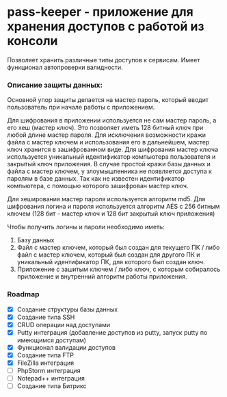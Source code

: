 # pass-keeper - приложение для хранения доступов с работой из консоли

Позволяет хранить различные типы доступов к сервисам. Имеет функционал автопроверки валидности.

### Описание защиты данных:

Основной упор защиты делается на мастер пароль, который вводит пользователь при начале работы с приложением.

Для шифрования в приложении используется не сам мастер пароль, а его хеш (мастер ключ). Это позволяет иметь 128 битный ключ при любой длине мастер пароля.
Для исключения возможности кражи файла с мастер ключем и использования его в дальнейшем, мастер ключ хранится в зашифрованном виде. Для шифрования мастер ключа используется уникальный идентификатор компьютера пользователя и закрытый ключ приложения. В случае простой кражи базы данных и файла с мастер ключем, у злоумышленника не появляется доступа к паролям в базе данных. Так как не известен идентификатор компьютера, с помощью которого зашифрован мастер ключ.

Для хеширования мастер пароля используется алгоритм md5. Для шифрования логина и пароля используется алгоритм AES с 256 битным ключем (128 бит - мастер ключ и 128 бит закрытый ключ приложения)

Чтобы получить логины и пароли необходимо иметь:
1. Базу данных
2. Файл с мастер ключем, который был создан для текущего ПК / либо файл с мастер ключем, который был создан для другого ПК и уникальный идентификатор ПК, для которого был создан ключ.
3. Приложение с зашитым ключем / либо ключ, с которым собиралось приложение и внутренний алгоритм работы приложения.

### Roadmap
- [x] Создание структуры базы данных
- [x] Создание типа SSH
- [x] CRUD операции над доступами
- [x] Putty интеграция (добавление доступов из putty, запуск putty по имеющимся доступам)
- [x] Функционал валидации доступов
- [x] Создание типа FTP
- [x] FileZilla интеграция
- [ ] PhpStorm интеграция
- [ ] Notepad++ интеграция
- [ ] Создание типа Битрикс